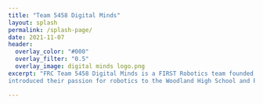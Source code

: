 ```yaml
---
title: "Team 5458 Digital Minds"
layout: splash
permalink: /splash-page/
date: 2021-11-07
header:
  overlay_color: "#000"
  overlay_filter: "0.5"
  overlay_image: digital minds logo.png
excerpt: "FRC Team 5458 Digital Minds is a FIRST Robotics team founded on August 26, 2014 when the Davis High School’s FIRST Robotics team, 1678 Citrus Circuits 
introduced their passion for robotics to the Woodland High School and Pioneer High School students."

---
```

